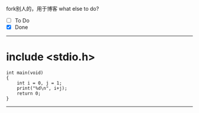 fork别人的，用于博客
what else to do?


- [ ] To Do
- [X] Done 

---
# include <stdio.h>

    int main(void)
    {
        int i = 0, j = 1;
        print("%d\n", i+j);
        return 0;
    }
---

